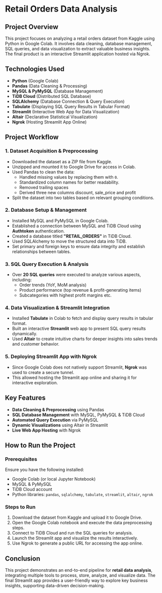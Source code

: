# Retail Orders Data Analysis

## Project Overview
This project focuses on analyzing a retail orders dataset from Kaggle using Python in Google Colab. It involves data cleaning, database management, SQL queries, and data visualization to extract valuable business insights. The final product is an interactive Streamlit application hosted via Ngrok.

## Technologies Used
- **Python** (Google Colab)
- **Pandas** (Data Cleaning & Processing)
- **MySQL & PyMySQL** (Database Management)
- **TiDB Cloud** (Distributed SQL Database)
- **SQLAlchemy** (Database Connection & Query Execution)
- **Tabulate** (Displaying SQL Query Results in Tabular Format)
- **Streamlit** (Interactive Web App for Data Visualization)
- **Altair** (Declarative Statistical Visualization)
- **Ngrok** (Hosting Streamlit App Online)

## Project Workflow
### 1. **Dataset Acquisition & Preprocessing**
- Downloaded the dataset as a ZIP file from Kaggle.
- Unzipped and mounted it to Google Drive for access in Colab.
- Used Pandas to clean the data:
  - Handled missing values by replacing them with `0`.
  - Standardized column names for better readability.
  - Removed trailing spaces
  - Derived three new columns discount, sale_price and profit
- Split the dataset into two tables based on relevant grouping conditions.

### 2. **Database Setup & Management**
- Installed MySQL and PyMySQL in Google Colab.
- Established a connection between MySQL and TiDB Cloud using **Authtoken** authentication.
- Created a database titled **"RETAIL_ORDERS"** in TiDB Cloud.
- Used SQLAlchemy to move the structured data into TiDB.
- Set primary and foreign keys to ensure data integrity and establish relationships between tables.

### 3. **SQL Query Execution & Analysis**
- Over **20 SQL queries** were executed to analyze various aspects, including:
  - Order trends (YoY, MoM analysis)
  - Product performance (top revenue & profit-generating items)
  - Subcategories with highest profit margins
  etc.

### 4. **Data Visualization & Streamlit Integration**
- Installed **Tabulate** in Colab to fetch and display query results in tabular format.
- Built an interactive **Streamlit** web app to present SQL query results dynamically.
- Used **Altair** to create intuitive charts for deeper insights into sales trends and customer behavior.

### 5. **Deploying Streamlit App with Ngrok**
- Since Google Colab does not natively support Streamlit, **Ngrok** was used to create a secure tunnel.
- This allowed hosting the Streamlit app online and sharing it for interactive exploration.

## Key Features
- **Data Cleaning & Preprocessing** using Pandas
- **SQL Database Management** with MySQL, PyMySQL & TiDB Cloud
- **Automated Query Execution** via PyMySQL
- **Dynamic Visualizations** using Altair in Streamlit
- **Live Web App Hosting** with Ngrok

## How to Run the Project
### Prerequisites
Ensure you have the following installed:
- Google Colab (or local Jupyter Notebook)
- MySQL & PyMySQL
- TiDB Cloud account
- Python libraries: `pandas`, `sqlalchemy`, `tabulate`, `streamlit`, `altair`, `ngrok`

### Steps to Run
1. Download the dataset from Kaggle and upload it to Google Drive.
2. Open the Google Colab notebook and execute the data preprocessing steps.
3. Connect to TiDB Cloud and run the SQL queries for analysis.
4. Launch the Streamlit app and visualize the results interactively.
5. Use Ngrok to generate a public URL for accessing the app online.

## Conclusion
This project demonstrates an end-to-end pipeline for **retail data analysis**, integrating multiple tools to process, store, analyze, and visualize data. The final Streamlit app provides a user-friendly way to explore key business insights, supporting data-driven decision-making.
